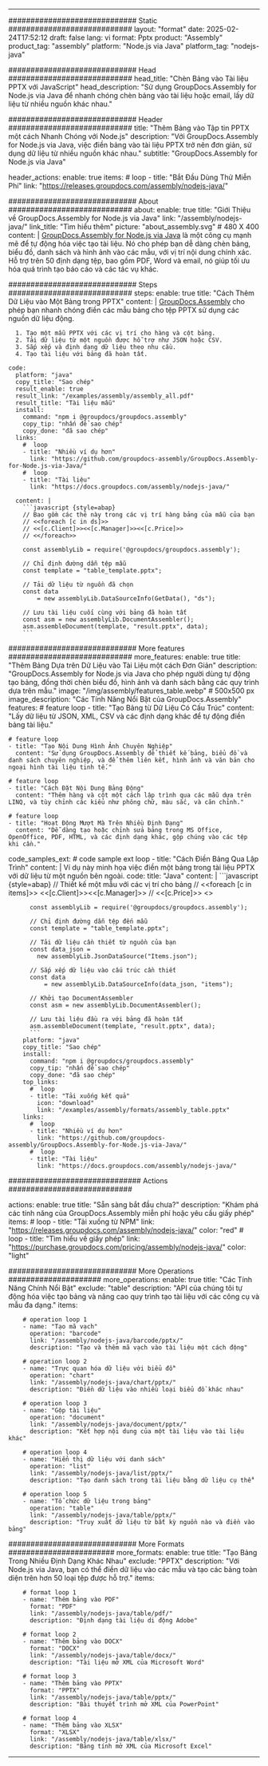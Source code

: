 



---
############################# Static ############################
layout: "format"
date:  2025-02-24T17:52:12
draft: false
lang: vi
format: Pptx
product: "Assembly"
product_tag: "assembly"
platform: "Node.js via Java"
platform_tag: "nodejs-java"

############################# Head ############################
head_title: "Chèn Bảng vào Tài liệu PPTX với JavaScript"
head_description: "Sử dụng GroupDocs.Assembly for Node.js via Java để nhanh chóng chèn bảng vào tài liệu hoặc email, lấy dữ liệu từ nhiều nguồn khác nhau."

############################# Header ############################
title: "Thêm Bảng vào Tập tin PPTX một cách Nhanh Chóng với Node.js" 
description: "Với GroupDocs.Assembly for Node.js via Java, việc điền bảng vào tài liệu PPTX trở nên đơn giản, sử dụng dữ liệu từ nhiều nguồn khác nhau."
subtitle: "GroupDocs.Assembly for Node.js via Java" 

header_actions:
  enable: true
  items:
    #  loop
    - title: "Bắt Đầu Dùng Thử Miễn Phí"
      link: "https://releases.groupdocs.com/assembly/nodejs-java/"
      
############################# About ############################
about:
    enable: true
    title: "Giới Thiệu về GroupDocs.Assembly for Node.js via Java"
    link: "/assembly/nodejs-java/"
    link_title: "Tìm hiểu thêm"
    picture: "about_assembly.svg" # 480 X 400
    content: |
       [GroupDocs.Assembly for Node.js via Java](/assembly/nodejs-java/) là một công cụ mạnh mẽ để tự động hóa việc tạo tài liệu. Nó cho phép bạn dễ dàng chèn bảng, biểu đồ, danh sách và hình ảnh vào các mẫu, với vị trí nội dung chính xác. Hỗ trợ trên 50 định dạng tệp, bao gồm PDF, Word và email, nó giúp tối ưu hóa quá trình tạo báo cáo và các tác vụ khác.

############################# Steps ############################
steps:
    enable: true
    title: "Cách Thêm Dữ Liệu vào Một Bảng trong PPTX"
    content: |
      [GroupDocs.Assembly](/assembly/nodejs-java/) cho phép bạn nhanh chóng điền các mẫu bảng cho tệp PPTX sử dụng các nguồn dữ liệu động.
      
      1. Tạo một mẫu PPTX với các vị trí cho hàng và cột bảng.
      2. Tải dữ liệu từ một nguồn được hỗ trợ như JSON hoặc CSV.
      3. Sắp xếp và định dạng dữ liệu theo nhu cầu.
      4. Tạo tài liệu với bảng đã hoàn tất.
   
    code:
      platform: "java"
      copy_title: "Sao chép"
      result_enable: true
      result_link: "/examples/assembly/assembly_all.pdf"
      result_title: "Tài liệu mẫu"
      install:
        command: "npm i @groupdocs/groupdocs.assembly"
        copy_tip: "nhấn để sao chép"
        copy_done: "đã sao chép"
      links:
        #  loop
        - title: "Nhiều ví dụ hơn"
          link: "https://github.com/groupdocs-assembly/GroupDocs.Assembly-for-Node.js-via-Java/"
        #  loop
        - title: "Tài liệu"
          link: "https://docs.groupdocs.com/assembly/nodejs-java/"
          
      content: |
        ```javascript {style=abap}
        // Bao gồm các thẻ này trong các vị trí hàng bảng của mẫu của bạn
        // <<foreach [c in ds]>>
        // <<[c.Client]>><<[c.Manager]>><<[c.Price]>>
        // <</foreach>>
    
        const assemblyLib = require('@groupdocs/groupdocs.assembly');

        // Chỉ định đường dẫn tệp mẫu
        const template = "table_template.pptx";

        // Tải dữ liệu từ nguồn đã chọn
        const data 
            = new assemblyLib.DataSourceInfo(GetData(), "ds");

        // Lưu tài liệu cuối cùng với bảng đã hoàn tất
        const asm = new assemblyLib.DocumentAssembler();
        asm.assembleDocument(template, "result.pptx", data);
        ```           

############################# More features ############################
more_features:
  enable: true
  title: "Thêm Bảng Dựa trên Dữ Liệu vào Tài Liệu một cách Đơn Giản"
  description: "GroupDocs.Assembly for Node.js via Java cho phép người dùng tự động tạo bảng, đồng thời chèn biểu đồ, hình ảnh và danh sách bằng các quy trình dựa trên mẫu."
  image: "/img/assembly/features_table.webp" # 500x500 px
  image_description: "Các Tính Năng Nổi Bật của GroupDocs.Assembly"
  features:
    # feature loop
    - title: "Tạo Bảng từ Dữ Liệu Có Cấu Trúc"
      content: "Lấy dữ liệu từ JSON, XML, CSV và các định dạng khác để tự động điền bảng tài liệu."

    # feature loop
    - title: "Tạo Nội Dung Hình Ảnh Chuyên Nghiệp"
      content: "Sử dụng GroupDocs.Assembly để thiết kế bảng, biểu đồ và danh sách chuyên nghiệp, và để thêm liên kết, hình ảnh và văn bản cho ngoại hình tài liệu tinh tế."

    # feature loop
    - title: "Cách Đặt Nội Dung Bảng Động"
      content: "Thêm hàng và cột một cách lập trình qua các mẫu dựa trên LINQ, và tùy chỉnh các kiểu như phông chữ, màu sắc, và căn chỉnh."

    # feature loop
    - title: "Hoạt Động Mượt Mà Trên Nhiều Định Dạng"
      content: "Dễ dàng tạo hoặc chỉnh sửa bảng trong MS Office, OpenOffice, PDF, HTML, và các định dạng khác, gộp chúng vào các tệp khi cần."
      
  code_samples_ext:
    # code sample ext loop
    - title: "Cách Điền Bảng Qua Lập Trình"
      content: |
        Ví dụ này minh họa việc điền một bảng trong tài liệu PPTX với dữ liệu từ một nguồn bên ngoài.
      code:
        title: "Java"
        content: |
          ```javascript {style=abap}
          // Thiết kế một mẫu với các vị trí cho bảng
          // <<foreach [c in items]>> <<[c.Client]>><<[c.Manager]>>
          //  <<[c.Price]>> <</foreach>>
          
          const assemblyLib = require('@groupdocs/groupdocs.assembly');

          // Chỉ định đường dẫn tệp đến mẫu
          const template = "table_template.pptx";

          // Tải dữ liệu cần thiết từ nguồn của bạn
          const data_json = 
            new assemblyLib.JsonDataSource("Items.json");

          // Sắp xếp dữ liệu vào cấu trúc cần thiết
          const data 
              = new assemblyLib.DataSourceInfo(data_json, "items");

          // Khởi tạo DocumentAssembler
          const asm = new assemblyLib.DocumentAssembler();

          // Lưu tài liệu đầu ra với bảng đã hoàn tất
          asm.assembleDocument(template, "result.pptx", data);
          ```
        platform: "java"
        copy_title: "Sao chép"
        install:
          command: "npm i @groupdocs/groupdocs.assembly"
          copy_tip: "nhấn để sao chép"
          copy_done: "đã sao chép"
        top_links:
          #  loop
          - title: "Tải xuống kết quả"
            icon: "download"
            link: "/examples/assembly/formats/assembly_table.pptx"
        links:
          #  loop
          - title: "Nhiều ví dụ hơn"
            link: "https://github.com/groupdocs-assembly/GroupDocs.Assembly-for-Node.js-via-Java/"
          #  loop
          - title: "Tài liệu"
            link: "https://docs.groupdocs.com/assembly/nodejs-java/"
            

            


############################## Actions ############################

actions:
  enable: true
  title: "Sẵn sàng bắt đầu chưa?"
  description: "Khám phá các tính năng của GroupDocs.Assembly miễn phí hoặc yêu cầu giấy phép"
  items:
    #  loop
    - title: "Tải xuống từ NPM"
      link: "https://releases.groupdocs.com/assembly/nodejs-java/"
      color: "red"
        #  loop
    - title: "Tìm hiểu về giấy phép"
      link: "https://purchase.groupdocs.com/pricing/assembly/nodejs-java/"
      color: "light"


############################# More Operations #####################
more_operations:
    enable: true
    title: "Các Tính Năng Chính Nổi Bật"
    exclude: "table"
    description: "API của chúng tôi tự động hóa việc tạo bảng và nâng cao quy trình tạo tài liệu với các công cụ và mẫu đa dạng."
    items: 
          
        # operation loop 1
        - name: "Tạo mã vạch"
          operation: "barcode"
          link: "/assembly/nodejs-java/barcode/pptx/"
          description: "Tạo và thêm mã vạch vào tài liệu một cách động"

        # operation loop 2
        - name: "Trực quan hóa dữ liệu với biểu đồ"
          operation: "chart"
          link: "/assembly/nodejs-java/chart/pptx/"
          description: "Điền dữ liệu vào nhiều loại biểu đồ khác nhau"

        # operation loop 3
        - name: "Gộp tài liệu"
          operation: "document"
          link: "/assembly/nodejs-java/document/pptx/"
          description: "Kết hợp nội dung của một tài liệu vào tài liệu khác"

        # operation loop 4
        - name: "Hiển thị dữ liệu với danh sách"
          operation: "list"
          link: "/assembly/nodejs-java/list/pptx/"
          description: "Tạo danh sách trong tài liệu bằng dữ liệu cụ thể"

        # operation loop 5
        - name: "Tổ chức dữ liệu trong bảng"
          operation: "table"
          link: "/assembly/nodejs-java/table/pptx/"
          description: "Truy xuất dữ liệu từ bất kỳ nguồn nào và điền vào bảng"
         
          
############################# More Formats ########################
more_formats:
    enable: true
    title: "Tạo Bảng Trong Nhiều Định Dạng Khác Nhau"
    exclude: "PPTX"
    description: "Với Node.js via Java, bạn có thể điền dữ liệu vào các mẫu và tạo các bảng toàn diện trên hơn 50 loại tệp được hỗ trợ."
    items: 
          
        # format loop 1
        - name: "Thêm bảng vào PDF"
          format: "PDF"
          link: "/assembly/nodejs-java/table/pdf/"
          description: "Định dạng tài liệu di động Adobe"
          
        # format loop 2
        - name: "Thêm bảng vào DOCX"
          format: "DOCX"
          link: "/assembly/nodejs-java/table/docx/"
          description: "Tài liệu mở XML của Microsoft Word"
          
        # format loop 3
        - name: "Thêm bảng vào PPTX"
          format: "PPTX"
          link: "/assembly/nodejs-java/table/pptx/"
          description: "Bài thuyết trình mở XML của PowerPoint"
          
        # format loop 4
        - name: "Thêm bảng vào XLSX"
          format: "XLSX"
          link: "/assembly/nodejs-java/table/xlsx/"
          description: "Bảng tính mở XML của Microsoft Excel"


          

---